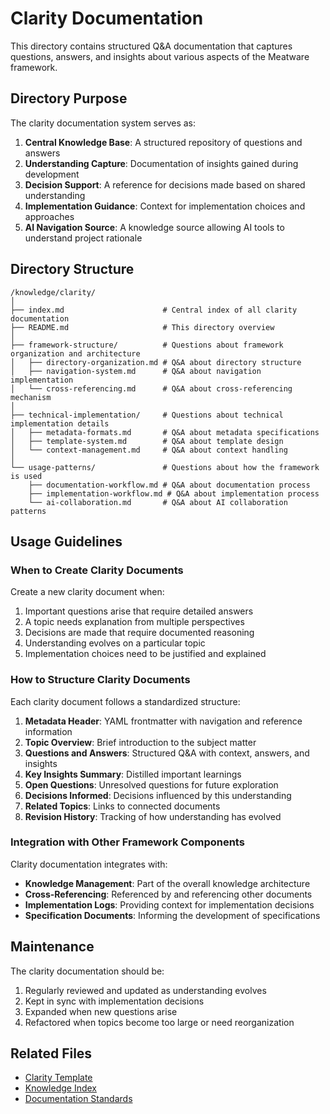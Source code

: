 # Clarity Documentation

This directory contains structured Q&A documentation that captures questions, answers, and insights about various aspects of the Meatware framework.

## Directory Purpose

The clarity documentation system serves as:

1. **Central Knowledge Base**: A structured repository of questions and answers
2. **Understanding Capture**: Documentation of insights gained during development
3. **Decision Support**: A reference for decisions made based on shared understanding
4. **Implementation Guidance**: Context for implementation choices and approaches
5. **AI Navigation Source**: A knowledge source allowing AI tools to understand project rationale

## Directory Structure

```
/knowledge/clarity/
│
├── index.md                      # Central index of all clarity documentation
├── README.md                     # This directory overview
│
├── framework-structure/          # Questions about framework organization and architecture
│   ├── directory-organization.md # Q&A about directory structure
│   ├── navigation-system.md      # Q&A about navigation implementation
│   └── cross-referencing.md      # Q&A about cross-referencing mechanism
│
├── technical-implementation/     # Questions about technical implementation details
│   ├── metadata-formats.md       # Q&A about metadata specifications
│   ├── template-system.md        # Q&A about template design
│   └── context-management.md     # Q&A about context handling
│
└── usage-patterns/               # Questions about how the framework is used
    ├── documentation-workflow.md # Q&A about documentation process
    ├── implementation-workflow.md # Q&A about implementation process
    └── ai-collaboration.md       # Q&A about AI collaboration patterns
```

## Usage Guidelines

### When to Create Clarity Documents

Create a new clarity document when:

1. Important questions arise that require detailed answers
2. A topic needs explanation from multiple perspectives
3. Decisions are made that require documented reasoning
4. Understanding evolves on a particular topic
5. Implementation choices need to be justified and explained

### How to Structure Clarity Documents

Each clarity document follows a standardized structure:

1. **Metadata Header**: YAML frontmatter with navigation and reference information
2. **Topic Overview**: Brief introduction to the subject matter
3. **Questions and Answers**: Structured Q&A with context, answers, and insights
4. **Key Insights Summary**: Distilled important learnings
5. **Open Questions**: Unresolved questions for future exploration
6. **Decisions Informed**: Decisions influenced by this understanding
7. **Related Topics**: Links to connected documents
8. **Revision History**: Tracking of how understanding has evolved

### Integration with Other Framework Components

Clarity documentation integrates with:

- **Knowledge Management**: Part of the overall knowledge architecture
- **Cross-Referencing**: Referenced by and referencing other documents
- **Implementation Logs**: Providing context for implementation decisions
- **Specification Documents**: Informing the development of specifications

## Maintenance

The clarity documentation should be:

1. Regularly reviewed and updated as understanding evolves
2. Kept in sync with implementation decisions
3. Expanded when new questions arise
4. Refactored when topics become too large or need reorganization

## Related Files

- [Clarity Template](/knowledge/templates/clarity.md)
- [Knowledge Index](/knowledge/index.md)
- [Documentation Standards](/docs/documentation-standards.md)